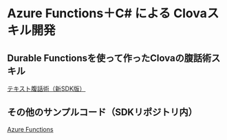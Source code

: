 # Azure Functions＋C# による Clovaスキル開発

## Durable Functionsを使って作ったClovaの腹話術スキル
[テキスト腹話術（新SDK版）](/line-developer-community/line-api-handbook/tree/master/chapter05/ClovaVentriloquism)

## その他のサンプルコード（SDKリポジトリ内）
[Azure Functions](/line-developer-community/clova-extensions-kit-csharp/tree/master/clova-extensions-kit-csharp-azure-functions)
